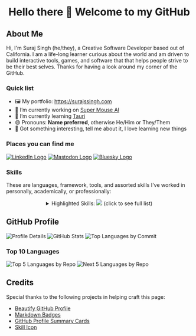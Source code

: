 <h1 align="center">Hello there 👋 Welcome to my GitHub</h1>

## About Me

Hi, I'm Suraj Singh (he/they), a Creative Software Developer based out of California. I am a life-long learner curious about the world and am driven to build interactive tools, games, and software that that helps people strive to be their best selves. Thanks for having a look around my corner of the GitHub.

### Quick list

- 🖼️ My portfolio: <https://surajssingh.com>
- 🔭 I’m currently working on [Super Mouse AI](https://github.com/SurajSSingh/SuperMouseAI)
- 🌱 I’m currently learning [Tauri](https://tauri.app/)
- 😄 Pronouns: **Name preferred**, otherwise He/Him or They/Them
- 💬 Got something interesting, tell me about it, I love learning new things

### Places you can find me

[![LinkedIn Logo](https://img.shields.io/badge/LinkedIn-0077B5?style=for-the-badge&logo=linkedin&logoColor=white)](https://www.linkedin.com/in/suraj-s-singh/)
[![Mastodon Logo](https://img.shields.io/badge/-MASTODON-%232B90D9?style=for-the-badge&logo=mastodon&logoColor=white)](https://mastodon.social/@surajssingh)
[![Bluesky Logo](https://img.shields.io/badge/Bluesky-0285FF?style=for-the-badge&logo=Bluesky&logoColor=white)](https://bsky.app/profile/surajssingh.com)

### Skills
These are languages, framework, tools, and assorted skills I've worked in personally, academically, or professionally:
<details align="center">
  <summary>Highlighted Skills: <img src="https://skillicons.dev/icons?i=cs,unity,rust,tauri,ts,svelte" /> (click to see full list)</summary>
    <img src="https://skillicons.dev/icons?i=python,tensorflow,pytorch" />
    <img src="https://skillicons.dev/icons?i=html,md" />
    <img src="https://skillicons.dev/icons?i=css,sass,tailwind" />
    <img src="https://skillicons.dev/icons?i=js,astro" />
    <img src="https://skillicons.dev/icons?i=deno,pnpm,vite" />
    <img src="https://skillicons.dev/icons?i=haskell,nix,wasm" />
    <img src="https://skillicons.dev/icons?i=sentry,replit,netlify,vercel" />
    <img src="https://skillicons.dev/icons?i=atom,vscode,vscodium,blender" />
    <img src="https://skillicons.dev/icons?i=windows,apple,linux" />
</details>

## GitHub Profile

![Profile Details](http://github-profile-summary-cards.vercel.app/api/cards/profile-details?username=SurajSSingh&theme=github_dark)
![GitHub Stats](http://github-profile-summary-cards.vercel.app/api/cards/stats?username=SurajSSingh&theme=github_dark)
![Top Languages by Commit](http://github-profile-summary-cards.vercel.app/api/cards/most-commit-language?username=SurajSSingh&theme=github_dark)

<!--
Profile
- https://profile-summary-for-github.com/user/SurajSSingh
- https://www.githubwrapped.io/SurajSSingh
-->

### Top 10 Languages

![Top 5 Languages by Repo](http://github-profile-summary-cards.vercel.app/api/cards/repos-per-language?username=SurajSSingh&theme=github_dark&exclude=ShaderLab)
![Next 5 Languages by Repo](https://github-profile-summary-cards.vercel.app/api/cards/repos-per-language?username=SurajSSingh&theme=github_dark&exclude=ShaderLab,csharp,js,svelte,python,rust)

<!-- TO MAYBE ADD
[![Top Langs](https://github-readme-stats.vercel.app/api/top-langs/?username=SurajSSingh&layout=donut-vertical)](https://github.com/anuraghazra/github-readme-stats)
[![GitHub Streak](https://streak-stats.demolab.com?user=surajssingh&theme=dark&short_numbers=true&date_format=%5BY%20%5DM%20j)](https://git.io/streak-stats)
![Profile Trophy](https://github-profile-trophy.vercel.app/?username=surajssingh&theme=gitdimmed)
[![GitHub WidgetBox](https://github-widgetbox.vercel.app/api/profile?username=SurajSSingh&data=followers,repositories,stars,commits)](surajssingh.com)
[![Typing SVG](https://readme-typing-svg.demolab.com?font=Fira+Code&pause=1000&color=29C816&center=true&vCenter=true&random=true&width=435&lines=Suraj+Singh;Software+Developer;Game+Developer)](surajssingh.com)
-->

## Credits

Special thanks to the following projects in helping craft this page:

- [Beautify GitHub Profile](https://github.com/rzashakeri/beautify-github-profile)
- [Markdown Badges](https://github.com/Ileriayo/markdown-badges)
- [GitHub Profile Summary Cards](https://github.com/vn7n24fzkq/github-profile-summary-cards)
- [Skill Icon](https://github.com/tandpfun/skill-icons)

<!-- CREDITS FOR MAYBE
- [GitHub README Streak](https://github.com/DenverCoder1/github-readme-streak-stats)
- [GitHub Profile Trophy](https://github.com/ryo-ma/github-profile-trophy)
- [GitHub WidgetBox](https://github.com/Jurredr/github-widgetbox)
- [Readme Typing SVG](https://github.com/DenverCoder1/readme-typing-svg)
- [GitHub Readme Stats](https://github.com/anuraghazra/github-readme-stats)
- [Capsule Renderer](https://github.com/kyechan99/capsule-render)
-->
